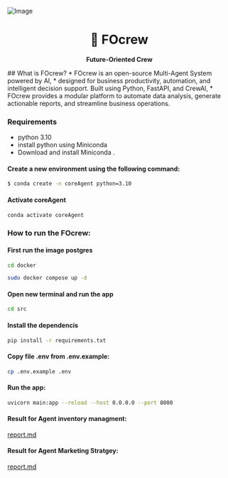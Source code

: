 ![Image](https://github.com/user-attachments/assets/3b8011da-a3d2-4f51-acbd-b80e4d5fc604)


<h1 align="center">
  🌟 FOcrew
</h1>

<p align="center">
  <strong>Future-Oriented Crew</strong><br>
</p>
## What is FOcrew?
* FOcrew is an open-source Multi-Agent System powered by AI,
* designed for business productivity, automation, and intelligent decision support. Built using Python, FastAPI, and CrewAI,
* FOcrew provides a modular platform to automate data analysis, generate actionable reports, and streamline business operations.

### Requirements
* python 3.10 
* install python using Miniconda
* Download and install Miniconda .


#### Create a new environment using the following command:
```bash
$ conda create -n coreAgent python=3.10
```
#### Activate coreAgent
```bash
conda activate coreAgent
```
### How to run the FOcrew:

#### First run the image postgres 
```bash
cd docker
```
```bash
sudo docker compose up -d
```
#### Open new terminal and run the app

```bash
cd src
```
#### Install the dependencis
```bash
pip install -r requirements.txt
```

#### Copy file .env from .env.example:

```bash
cp .env.example .env
```

#### Run the app:
```bash
uvicorn main:app --reload --host 0.0.0.0 --port 8000
```

#### Result for Agent inventory managment:
[report.md](src/results/inventory_management/comprehensive_inventory_analysis_report.md)

#### Result for Agent Marketing Stratgey:
[report.md](src/results/Agent_marketing/marketing_analysis_arabic.md )



